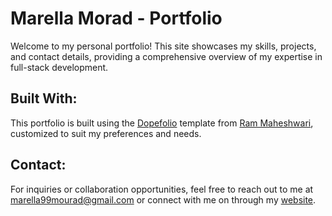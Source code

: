 # Marella Morad - Portfolio

Welcome to my personal portfolio! This site showcases my skills, projects, and contact details, providing a comprehensive overview of my expertise in full-stack development.

## Built With:
This portfolio is built using the [Dopefolio](https://github.com/rammcodes/dopefolio) template from [Ram Maheshwari](https://rammaheshwari.com), customized to suit my preferences and needs.

## Contact:
For inquiries or collaboration opportunities, feel free to reach out to me at marella99mourad@gmail.com or connect with me on through my [website](https://marella-morad.netlify.app/).

